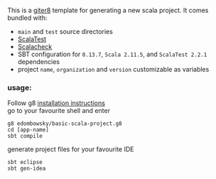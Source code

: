 This is a [giter8](https://github.com/n8han/giter8) template for generating a new scala project. It comes bundled with:

* `main` and `test` source directories
* [ScalaTest](http://www.scalatest.org/)
* [Scalacheck](http://www.scalacheck.org/)
* SBT configuration for `0.13.7`, `Scala 2.11.5`, and `ScalaTest 2.2.1` dependencies
* project `name`, `organization` and `version` customizable as variables

### usage:
Follow g8 [installation instructions](http://github.com/n8han/giter8/#installation)  
go to your favourite shell and enter  

    g8 edombowsky/basic-scala-project.g8
    cd [app-name]
    sbt compile

generate project files for your favourite IDE

    sbt eclipse
    sbt gen-idea    
